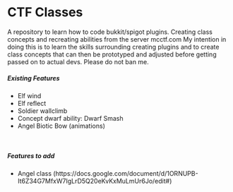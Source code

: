 <h1>CTF Classes</h1>
A repository to learn how to code bukkit/spigot plugins. Creating class concepts and recreating abilities from the server mcctf.com
<be>
My intention in doing this is to learn the skills surrounding creating plugins and to create class concepts that can then be prototyped and adjusted before getting passed on to actual devs. Please do not ban me.
<br>
<h5>Existing Features</h5>
<ul>
  <li>Elf wind</li>
  <li>Elf reflect</li>
  <li>Soldier wallclimb</li>
  <li>Concept dwarf ability: Dwarf Smash</li>
  <li>Angel Biotic Bow (animations)</li>
</ul>
<br>
<h5>Features to add</h5>
<ul>
  <li>Angel class (https://docs.google.com/document/d/1ORNUPB-lt6Z34G7MfxW7IgLrD5Q20eKvKxMuLmUr6Jo/edit#)</li>
</ul>
